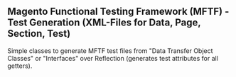 ## Magento Functional Testing Framework (MFTF) - Test Generation (XML-Files for Data, Page, Section, Test)

Simple classes to generate MFTF test files from "Data Transfer Object Classes" or "Interfaces" over Reflection (generates test attributes for all getters).
